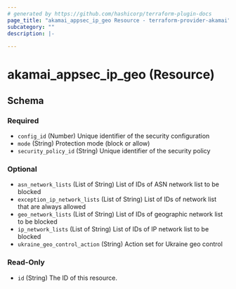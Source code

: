 ```yaml
---
# generated by https://github.com/hashicorp/terraform-plugin-docs
page_title: "akamai_appsec_ip_geo Resource - terraform-provider-akamai"
subcategory: ""
description: |-
  
---
```


# akamai_appsec_ip_geo (Resource)





<!-- schema generated by tfplugindocs -->
## Schema

### Required

- `config_id` (Number) Unique identifier of the security configuration
- `mode` (String) Protection mode (block or allow)
- `security_policy_id` (String) Unique identifier of the security policy

### Optional

- `asn_network_lists` (List of String) List of IDs of ASN network list to be blocked
- `exception_ip_network_lists` (List of String) List of IDs of network list that are always allowed
- `geo_network_lists` (List of String) List of IDs of geographic network list to be blocked
- `ip_network_lists` (List of String) List of IDs of IP network list to be blocked
- `ukraine_geo_control_action` (String) Action set for Ukraine geo control

### Read-Only

- `id` (String) The ID of this resource.
